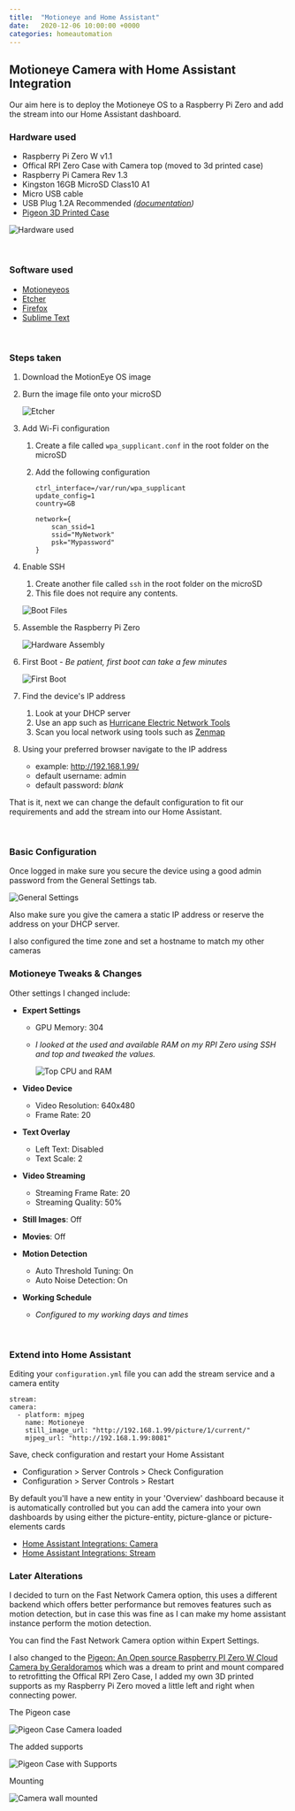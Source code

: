 ```yaml
---
title:  "Motioneye and Home Assistant"
date:   2020-12-06 10:00:00 +0000
categories: homeautomation
---
```


## Motioneye Camera with Home Assistant Integration

Our aim here is to deploy the Motioneye OS to a Raspberry Pi Zero and add the stream into our Home Assistant dashboard.

### Hardware used 

* Raspberry Pi Zero W v1.1
* Offical RPI Zero Case with Camera top (moved to 3d printed case)
* Raspberry Pi Camera Rev 1.3
* Kingston 16GB MicroSD Class10 A1
* Micro USB cable
* USB Plug 1.2A Recommended *([documentation](https://www.raspberrypi.org/documentation/hardware/raspberrypi/power/README.md))*
* [Pigeon 3D Printed Case](https://www.thingiverse.com/thing:2230707)

![Hardware used](/assets/images/posts/hardware.jpg)

<br>

### Software used 

* [Motioneyeos](https://github.com/ccrisan/motioneyeos/releases)
* [Etcher](https://www.balena.io/etcher/)
* [Firefox](https://www.mozilla.org/en-GB/firefox/new/)
* [Sublime Text](https://www.sublimetext.com/)

<br>

### Steps taken

1. Download the MotionEye OS image

2. Burn the image file onto your microSD

    ![Etcher](/assets/images/posts/etcher.png) 

3. Add Wi-Fi configuration

    1. Create a file called `wpa_supplicant.conf` in the root folder on the microSD

    2. Add the following configuration

        ```
        ctrl_interface=/var/run/wpa_supplicant
        update_config=1
        country=GB
        
        network={
            scan_ssid=1
            ssid="MyNetwork"
            psk="Mypassword"
        }
        ```

4. Enable SSH

    1. Create another file called `ssh` in the root folder on the microSD
    2. This file does not require any contents.

    ![Boot Files](/assets/images/posts/boot_files.png)

5. Assemble the Raspberry Pi Zero

    ![Hardware Assembly](/assets/images/posts/hardware_assembly.jpg)

6. First Boot - *Be patient, first boot can take a few minutes*

    ![First Boot](/assets/images/posts/first_boot.jpg)

7. Find the device's IP address

    1. Look at your DHCP server 
    2. Use an app such as [Hurricane Electric Network Tools](https://networktools.he.net/)
    3. Scan you local network using tools such as [Zenmap](https://nmap.org/zenmap/)

8. Using your preferred browser navigate to the IP address

    * example: http://192.168.1.99/
    * default username: admin
    * default password: *blank*

 That is it, next we can change the default configuration to fit our requirements and add the stream into our Home Assistant.

<br>

### Basic Configuration

Once logged in make sure you secure the device using a good admin password from the General Settings tab.

![General Settings](/assets/images/posts/meye_general.png)

Also make sure you give the camera a static IP address or reserve the address on your DHCP server.

I also configured the time zone and set a hostname to match my other cameras

### Motioneye Tweaks & Changes

Other settings I changed include:

* **Expert Settings**
  
  * GPU Memory: 304
  
  * *I looked at the used and available RAM on my RPI Zero using SSH and top and tweaked the values.*
  
    ![Top CPU and RAM](/assets/images/posts/meye_top.png)
  
* **Video Device**
  
  * Video Resolution: 640x480
  * Frame Rate: 20
  
* **Text Overlay**
  
  * Left Text: Disabled
  * Text Scale: 2
  
* **Video Streaming**

  * Streaming Frame Rate: 20
  * Streaming Quality: 50%

* **Still Images**: Off

* **Movies**: Off

* **Motion Detection**

  * Auto Threshold Tuning: On
  * Auto Noise Detection: On

* **Working Schedule**

  * *Configured to my working days and times*

<br>

### Extend into Home Assistant

Editing your `configuration.yml` file you can add the stream service and a camera entity

```
stream:
camera:
  - platform: mjpeg
    name: Motioneye
    still_image_url: "http://192.168.1.99/picture/1/current/"
    mjpeg_url: "http://192.168.1.99:8081"
```

Save, check configuration and restart your Home Assistant 

* Configuration > Server Controls > Check Configuration
* Configuration > Server Controls > Restart

By default you'll have a new entity in your 'Overview' dashboard because it is automatically controlled but you can add the camera into your own dashboards by using either the picture-entity, picture-glance or picture-elements cards

* [Home Assistant Integrations: Camera](https://www.home-assistant.io/integrations/camera/)
* [Home Assistant Integrations: Stream](https://www.home-assistant.io/integrations/stream/)

### Later Alterations

I decided to turn on the Fast Network Camera option, this uses a different backend  which offers better performance but removes features such as motion detection, but in case this was fine as I can make my home assistant instance perform the motion detection.

You can find the Fast Network Camera option within Expert Settings.

I also changed to the [Pigeon: An Open source Raspberry PI Zero W Cloud Camera by Geraldoramos](https://www.thingiverse.com/thing:2230707) which was a dream to print and mount compared to retrofitting the Offical RPI Zero Case, I added my own 3D printed supports as my Raspberry Pi Zero moved a little left and right when connecting power.

The Pigeon case

![Pigeon Case Camera loaded](/assets/images/posts/meye_case_cam_loaded.jpg)

The added supports

![Pigeon Case with Supports](/assets/images/posts/meye_case_supports.jpg)

Mounting

![Camera wall mounted](/assets/images/posts/meye_wall_mounted.jpg)
